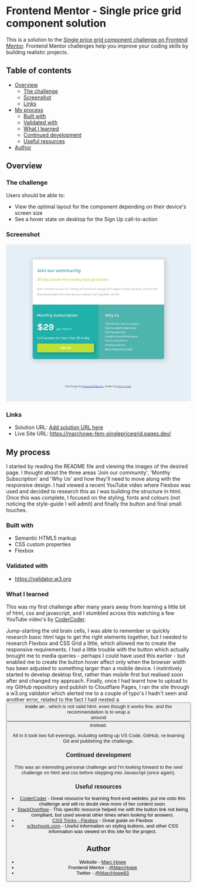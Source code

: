 # Frontend Mentor - Single price grid component solution

This is a solution to the [Single price grid component challenge on Frontend Mentor](https://www.frontendmentor.io/challenges/single-price-grid-component-5ce41129d0ff452fec5abbbc). Frontend Mentor challenges help you improve your coding skills by building realistic projects. 

## Table of contents

- [Overview](#overview)
  - [The challenge](#the-challenge)
  - [Screenshot](#screenshot)
  - [Links](#links)
- [My process](#my-process)
  - [Built with](#built-with)
  - [Validated with](#validated-with)
  - [What I learned](#what-i-learned)
  - [Continued development](#continued-development)
  - [Useful resources](#useful-resources)
- [Author](#author)

## Overview

### The challenge

Users should be able to:

- View the optimal layout for the component depending on their device's screen size
- See a hover state on desktop for the Sign Up call-to-action

### Screenshot

![Screenshot](https://github.com/MarcHowe/fem-single-price-grid/blob/main/images/screenshot.jpg)

### Links

- Solution URL: [Add solution URL here](https://your-solution-url.com)
- Live Site URL: https://marchowe-fem-singlepricegrid.pages.dev/

## My process

I started by reading the README file and viewing the images of the desired page. I thought about the three areas 'Join our community', 'Monthy Subscription' and 'Why Us' and how they'll need to move along with the responsive design. I had viewed a recent YouTube video where Flexbox was used and decided to research this as I was building the structure in html. Once this was complete, I focused on the styling, fonts and colours (not noticing the style-guide I will admit) and finally the button and final small touches. 

### Built with

- Semantic HTML5 markup
- CSS custom properties
- Flexbox

### Validated with

- https://validator.w3.org

### What I learned

This was my first challenge after many years away from learning a little bit of html, css and javascript, and I stumbled across this watching a few YouTube video's by [CoderCoder](https://www.youtube.com/c/TheCoderCoder). 

Jump-starting the old brain cells, I was able to remember or quickly research basic html tags to get the right elements together, but I needed to research Flexbox and CSS Grid a little, which allowed me to create the responsive requirements. 
I had a little trouble with the button which actually brought me to media queries - perhaps I could have used this earlier - but enabled me to create the button hover affect only when the browser width has been adjusted to something larger than a mobile device. 
I instintively started to develop desktop first, rather than mobile first but realised soon after and changed my approach. 
Finally, once I had learnt how to upload to my GitHub repository and publish to Cloudflare Pages, I ran the site through a w3.org validator which alerted me to a couple of typo's I hadn't seen and another error, related to the fact I had nested a <button> inside an <a>, which is not valid html, even though it works fine, and the recommendation is to wrap a <form> around <button> instead. 

All in it took two full evenings, including setting up VS Code, GitHub, re-learning Git and publishing the challenge. 

### Continued development

This was an interesting personal challenge and I'm looking forward to the next challenge on html and css before stepping into Javascript (once again).

### Useful resources

- [CoderCoder](https://www.youtube.com/c/TheCoderCoder) - Great resource for learning front-end webdev, put me onto this challenge and will no doubt view more of her content soon. 
- [StackOverflow](https://stackoverflow.com/questions/6393827/can-i-nest-a-button-element-inside-an-a-using-html5) - This specific resource helped me with the button link not being compliant, but used several other times when looking for answers. 
- [CSS Tricks - Flexbox](https://css-tricks.com/snippets/css/a-guide-to-flexbox/) - Great guide on Flexbox
- [w3schools.com](https://www.w3schools.com/css/css3_buttons.asp) - Useful information on styling buttons, and other CSS information was viewed on this site for the project. 

## Author

- Website - [Marc Howe](https://www.mjhcloud.com)
- Frontend Mentor - [@MarcHowe](https://www.frontendmentor.io/profile/MarcHowe)
- Twitter - [@MarcHowe83](https://www.twitter.com/MarcHowe83)

